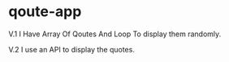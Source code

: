 # qoute-app
V.1 I Have Array Of Qoutes And Loop To display them randomly.

V.2 I use an API to display the quotes.
